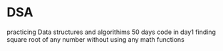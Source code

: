 # DSA
practicing Data structures and algorithims
50 days code
in day1 finding square root of any number without using any math functions

